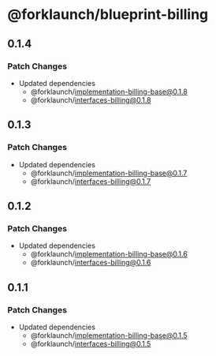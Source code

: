 # @forklaunch/blueprint-billing

## 0.1.4

### Patch Changes

- Updated dependencies
  - @forklaunch/implementation-billing-base@0.1.8
  - @forklaunch/interfaces-billing@0.1.8

## 0.1.3

### Patch Changes

- Updated dependencies
  - @forklaunch/implementation-billing-base@0.1.7
  - @forklaunch/interfaces-billing@0.1.7

## 0.1.2

### Patch Changes

- Updated dependencies
  - @forklaunch/implementation-billing-base@0.1.6
  - @forklaunch/interfaces-billing@0.1.6

## 0.1.1

### Patch Changes

- Updated dependencies
  - @forklaunch/implementation-billing-base@0.1.5
  - @forklaunch/interfaces-billing@0.1.5
